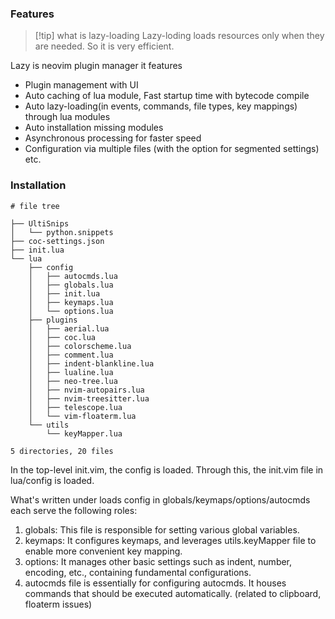 ### Features
> [!tip] what is lazy-loading
> Lazy-loding loads resources only when they are needed.
> So it is very efficient.

Lazy is neovim plugin manager
it features
- Plugin management with UI
- Auto caching of lua module, Fast startup time with bytecode compile
- Auto lazy-loading(in events, commands, file types, key mappings) through lua modules
- Auto installation missing modules
- Asynchronous processing for faster speed
- Configuration via multiple files (with the option for segmented settings)
etc.
### Installation
```
# file tree

├── UltiSnips
│   └── python.snippets
├── coc-settings.json
├── init.lua
└── lua
    ├── config
    │   ├── autocmds.lua
    │   ├── globals.lua
    │   ├── init.lua
    │   ├── keymaps.lua
    │   └── options.lua
    ├── plugins
    │   ├── aerial.lua
    │   ├── coc.lua
    │   ├── colorscheme.lua
    │   ├── comment.lua
    │   ├── indent-blankline.lua
    │   ├── lualine.lua
    │   ├── neo-tree.lua
    │   ├── nvim-autopairs.lua
    │   ├── nvim-treesitter.lua
    │   ├── telescope.lua
    │   └── vim-floaterm.lua
    └── utils
        └── keyMapper.lua

5 directories, 20 files 
```
In the top-level init.vim, the config is loaded. Through this, the init.vim file in lua/config is loaded.

What's written under loads config in globals/keymaps/options/autocmds each serve the following roles:

1. globals: This file is responsible for setting various global variables.
2. keymaps: It configures keymaps, and leverages utils.keyMapper file to enable more convenient key mapping.
3. options: It manages other basic settings such as indent, number, encoding, etc., containing fundamental configurations.
4. autocmds file is essentially for configuring autocmds. It houses commands that should be executed automatically. (related to clipboard, floaterm issues)

